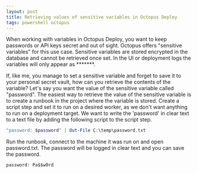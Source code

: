 ```yaml
---
layout: post
title: Retrieving values of sensitive variables in Octopus Deploy
tags: powershell octopus
---
```

When working with variables in Octopus Deploy, you want to keep passwords or API keys secret and out of sight.  Octopus offers "sensitive variables" for this use case. Sensitive variables are stored encrypted in the database and cannot be retrieved once set. In the UI or deployment logs the variables will only appear as \*\*\*\*\*\*\*.

If, like me, you manage to set a sensitive variable and forget to save it to your personal secret vault, how can you retrieve the contents of the variable? Let's say you want the value of the sensitive variable called "password". The easiest way to retrieve the value of the sensitive variable is to create a runbook in the project where the variable is stored.  Create a script step and set it to run on a desired worker, as we don't want anything to run on a deployment target.  We want to write the 'password' in clear text to a text file by adding the following script to the script step.

```powershell
"password: $password" | Out-File C:\temp\password.txt
```

Run the runbook, connect to the machine it was run on and open password.txt. The password will be logged in clear text and you can save the password. 

```
password: Pa$$w0rd
```
